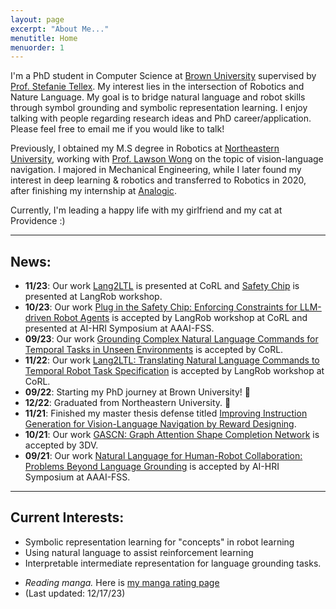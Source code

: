 ```yaml
---
layout: page
excerpt: "About Me..."
menutitle: Home
menuorder: 1
---
```

I'm a PhD student in Computer Science at [Brown University](https://www.brown.edu/) supervised by [Prof. Stefanie Tellex](https://h2r.cs.brown.edu/people/). My interest lies in the intersection of Robotics and Nature Language. My goal is to bridge natural language and robot skills through symbol grounding and symbolic representation learning. I enjoy talking with people regarding research ideas and PhD career/application. Please feel free to email me if you would like to talk!

Previously, I obtained my M.S degree in Robotics at [Northeastern University](https://www.northeastern.edu/), working with [Prof. Lawson Wong](https://www.khoury.northeastern.edu/people/lawson-wong/) on the topic of vision-language navigation. I majored in Mechanical Engineering, while I later found my interest in deep learning & robotics and transferred to Robotics in 2020, after finishing my internship at [Analogic](https://www.analogic.com/).

<!--Prior to NEU, I recevied my B.Eng at School of Mechanical Engineering and Automation of [Northeastern University (CN)](http://english.neu.edu.cn/), advised by [Prof. Yaping Zhao](http://www.me.neu.edu.cn/2015/1105/c3344a55926/pagem.htm).-->

Currently, I'm leading a happy life with my girlfriend and my cat at Providence :)

---
## News:
- __11/23__: Our work [Lang2LTL](https://proceedings.mlr.press/v229/liu23d.html) is presented at CoRL and [Safety Chip](https://openreview.net/forum?id=INvxF4iQ34) is presented at LangRob workshop.
- __10/23__: Our work [Plug in the Safety Chip: Enforcing Constraints for LLM-driven Robot Agents](https://openreview.net/forum?id=INvxF4iQ34) is accepted by LangRob workshop at CoRL and presented at AI-HRI Symposium at AAAI-FSS.
- __09/23__: Our work [Grounding Complex Natural Language Commands for Temporal Tasks in Unseen Environments](https://proceedings.mlr.press/v229/liu23d.html) is accepted by CoRL.
- __11/22__: Our work [Lang2LTL: Translating Natural Language Commands to Temporal Robot Task Specification](https://openreview.net/forum?id=VxfjGZzrdn) is accepted by LangRob workshop at CoRL.
- __09/22__: Starting my PhD journey at Brown University! :rocket:
- __12/22__: Graduated from Northeastern University. :triangular_flag_on_post:
- __11/21__: Finished my master thesis defense titled [Improving Instruction Generation for Vision-Language Navigation by Reward Designing](https://www.proquest.com/docview/2620074733?pq-origsite=gscholar&fromopenview=true&sourcetype=Dissertations%20&%20Theses).
- __10/21__: Our work [GASCN: Graph Attention Shape Completion Network](https://ieeexplore.ieee.org/abstract/document/9665867) is accepted by 3DV.
- __09/21__: Our work [Natural Language for Human-Robot Collaboration: Problems Beyond Language Grounding](https://arxiv.org/abs/2110.04441) is accepted by AI-HRI Symposium at AAAI-FSS.
---
## Current Interests:

- Symbolic representation learning for "concepts" in robot learning
- Using natural language to assist reinforcement learning
- Interpretable intermediate representation for language grounding tasks.
<!-- - Enforcing safety guarantee in language grounding for robots. -->
<!-- - Improving the performance of instruction generator for data augmentation in vision-language navigation task.-->
<!-- - Solving the reward sparsity of reinforcement learning in the context of language generation-->
<!-- - Implementing language grounding into real-world circumstance-->
- *Reading manga.* Here is [my manga rating page](https://butternut-bagpipe-9e8.notion.site/Manga-ff90216138c54dadbd48a88221c330c1)
- (Last updated: 12/17/23)